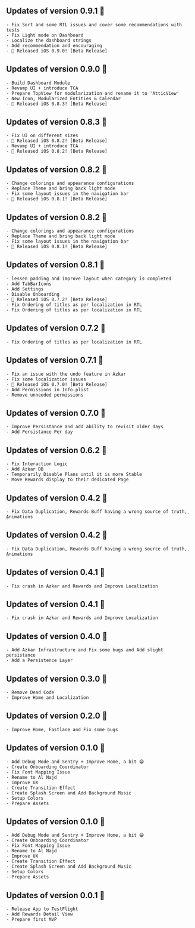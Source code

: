 ## Updates of version 0.9.1 🚀
    - Fix Sort and some RTL issues and cover some recommendations with tests
    - Fix Light mode on Dashboard
    - Localize the dashboard strings
    - Add recommendation and encouraging
    - 🚀 Released iOS 0.9.0! [Beta Release]

## Updates of version 0.9.0 🚀
    - Build Dashboard Module
    - Revamp UI + introduce TCA
    - Prepare TopView for modularization and rename it to 'AtticView'
    - New Icon, Modularized Entities & Calendar
    - 🚀 Released iOS 0.8.3! [Beta Release]

## Updates of version 0.8.3 🚀
    - Fix UI on different sizes
    - 🚀 Released iOS 0.8.2! [Beta Release]
    - Revamp UI + introduce TCA
    - 🚀 Released iOS 0.8.2! [Beta Release]

## Updates of version 0.8.2 🚀
    - Change colorings and appearance configurations
    - Replace Theme and bring back light mode
    - Fix some layout issues in the navigation bar
    - 🚀 Released iOS 0.8.1! [Beta Release]

## Updates of version 0.8.2 🚀
    - Change colorings and appearance configurations
    - Replace Theme and bring back light mode
    - Fix some layout issues in the navigation bar
    - 🚀 Released iOS 0.8.1! [Beta Release]

## Updates of version 0.8.1 🚀
    - lessen padding and improve layout when category is completed
    - Add TabBarIcons
    - Add Settings
    - Disable Onboarding
    - 🚀 Released iOS 0.7.2! [Beta Release]
    - Fix Ordering of titles as per localization in RTL
    - Fix Ordering of titles as per localization in RTL

## Updates of version 0.7.2 🚀
    - Fix Ordering of titles as per localization in RTL

## Updates of version 0.7.1 🚀
    - Fix an issue with the undo feature in Azkar
    - Fix some localization issues
    - 🚀 Released iOS 0.7.0! [Beta Release]
    - Add Permissions in Info.plist
    - Remove unneeded permissions

## Updates of version 0.7.0 🚀
    - Improve Persistance and add ability to revisit older days
    - Add Persistance Per day

## Updates of version 0.6.2 🚀
    - Fix Interaction Logic
    - Add Azkar DB
    - Temporarily Disable Plans until it is more Stable
    - Move Rewards display to their dedicated Page

## Updates of version 0.4.2 🚀
    - Fix Data Duplication, Rewards Buff having a wrong source of truth, ِAnimations

## Updates of version 0.4.2 🚀
    - Fix Data Duplication, Rewards Buff having a wrong source of truth, ِAnimations

## Updates of version 0.4.1 🚀
    - Fix crash in Azkar and Rewards and Improve Localization

## Updates of version 0.4.1 🚀
    - Fix crash in Azkar and Rewards and Improve Localization

## Updates of version 0.4.0 🚀
    - Add Azkar Infrastructure and Fix some bugs and Add slight persistance
    - Add a Persistence Layer

## Updates of version 0.3.0 🚀
    - Remove Dead Code
    - Improve Home and Localization

## Updates of version 0.2.0 🚀
    - Improve Home, Fastlane and Fix some bugs

## Updates of version 0.1.0 🚀
    - Add Debug Mode and Sentry + Improve Home, a bit 😁
    - Create Onboarding Coordinator
    - Fix Font Mapping Issue
    - Rename to Al Najd
    - Improve UX
    - Create Transition Effect
    - Create Splash Screen and Add Background Music
    - Setup Colors
    - Prepare Assets

## Updates of version 0.1.0 🚀
    - Add Debug Mode and Sentry + Improve Home, a bit 😁
    - Create Onboarding Coordinator
    - Fix Font Mapping Issue
    - Rename to Al Najd
    - Improve UX
    - Create Transition Effect
    - Create Splash Screen and Add Background Music
    - Setup Colors
    - Prepare Assets

## Updates of version 0.0.1 🚀
    - Release App to TestFlight
    - Add Rewards Detail View
    - Prepare first MVP
